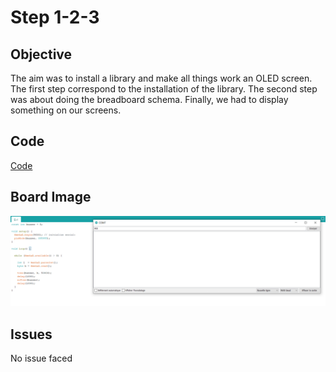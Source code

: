 # Step 1-2-3

## Objective

The aim was to install a library and make all things work an OLED screen.
The first step correspond to the installation of the library.
The second step was about doing the breadboard schema.
Finally, we had to display something on our screens.

## Code

[Code](https://github.com/SlyAdrian/IoT-Efrei-2020-labs/blob/main/lab3/steps/step1-2-3/step1.ino)

## Board Image

![Image of the breadboard schema](https://github.com/SlyAdrian/IoT-Efrei-2020-labs/blob/main/lab2/report/ex1/Serial.png)

## Issues 

No issue faced
